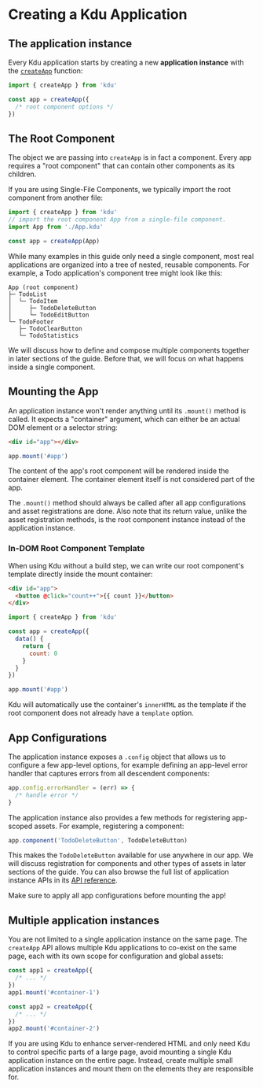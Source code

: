 # Creating a Kdu Application

## The application instance

Every Kdu application starts by creating a new **application instance** with the [`createApp`](/api/application#createapp) function:

```js
import { createApp } from 'kdu'

const app = createApp({
  /* root component options */
})
```

## The Root Component

The object we are passing into `createApp` is in fact a component. Every app requires a "root component" that can contain other components as its children.

If you are using Single-File Components, we typically import the root component from another file:

```js
import { createApp } from 'kdu'
// import the root component App from a single-file component.
import App from './App.kdu'

const app = createApp(App)
```

While many examples in this guide only need a single component, most real applications are organized into a tree of nested, reusable components. For example, a Todo application's component tree might look like this:

```
App (root component)
├─ TodoList
│  └─ TodoItem
│     ├─ TodoDeleteButton
│     └─ TodoEditButton
└─ TodoFooter
   ├─ TodoClearButton
   └─ TodoStatistics
```

We will discuss how to define and compose multiple components together in later sections of the guide. Before that, we will focus on what happens inside a single component.

## Mounting the App

An application instance won't render anything until its `.mount()` method is called. It expects a "container" argument, which can either be an actual DOM element or a selector string:

```html
<div id="app"></div>
```

```js
app.mount('#app')
```

The content of the app's root component will be rendered inside the container element. The container element itself is not considered part of the app.

The `.mount()` method should always be called after all app configurations and asset registrations are done. Also note that its return value, unlike the asset registration methods, is the root component instance instead of the application instance.

### In-DOM Root Component Template

When using Kdu without a build step, we can write our root component's template directly inside the mount container:

```html
<div id="app">
  <button @click="count++">{{ count }}</button>
</div>
```

```js
import { createApp } from 'kdu'

const app = createApp({
  data() {
    return {
      count: 0
    }
  }
})

app.mount('#app')
```

Kdu will automatically use the container's `innerHTML` as the template if the root component does not already have a `template` option.

## App Configurations

The application instance exposes a `.config` object that allows us to configure a few app-level options, for example defining an app-level error handler that captures errors from all descendent components:

```js
app.config.errorHandler = (err) => {
  /* handle error */
}
```

The application instance also provides a few methods for registering app-scoped assets. For example, registering a component:

```js
app.component('TodoDeleteButton', TodoDeleteButton)
```

This makes the `TodoDeleteButton` available for use anywhere in our app. We will discuss registration for components and other types of assets in later sections of the guide. You can also browse the full list of application instance APIs in its [API reference](/api/application).

Make sure to apply all app configurations before mounting the app!

## Multiple application instances

You are not limited to a single application instance on the same page. The `createApp` API allows multiple Kdu applications to co-exist on the same page, each with its own scope for configuration and global assets:

```js
const app1 = createApp({
  /* ... */
})
app1.mount('#container-1')

const app2 = createApp({
  /* ... */
})
app2.mount('#container-2')
```

If you are using Kdu to enhance server-rendered HTML and only need Kdu to control specific parts of a large page, avoid mounting a single Kdu application instance on the entire page. Instead, create multiple small application instances and mount them on the elements they are responsible for.
